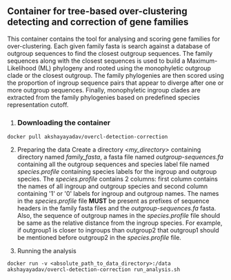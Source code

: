 ## Container for tree-based over-clustering detecting and correction of gene families

This container contains the tool for analysing and scoring gene families for over-clustering. Each given family fasta is search against a database of outgroup sequences to find the closest outgroup sequences. The family sequences along with the closest sequences is used to build a Maximum-Likelihood (ML) phylogeny and rooted using the monophyletic outgroup clade or the closest outgroup. The family phylogenies are then scored using the proportion of ingroup sequence pairs that appear to diverge after one or more outgroup sequences. Finally, monophyletic ingroup clades are extracted from the family phylogenies based on predefined species representation cutoff.

 1. ### Downloading the container
  ```
  docker pull akshayayadav/overcl-detection-correction 
  ```

 2. Preparing the data
  Create a directory *<my\_directory>* containing directory named *family_fasta*, a fasta file named *outgroup-sequences.fa* containing all the outgroup sequences and species label file named *species.profile* containing species labels for the ingroup and outgroup species. The *species.profile* contains 2 columns: first column contains the names of all ingroup and outgroup species and second column containing '1' or '0' labels for ingroup and outgroup names. The names in the *species.profile* file **MUST** be present as prefixes of sequence headers in the family fasta files and the *outgroup-sequences.fa* fasta. Also, the sequence of outgroup names in the *species.profile* file should be same as the relative distance from the ingroup species. For example, if outgroup1 is closer to ingroups than outgroup2 that outgroup1 should be mentioned before outgroup2 in the *species.profile* file.

 3. Running the analysis
  ```
  docker run -v <absolute_path_to_data_directory>:/data akshayayadav/overcl-detection-correction run_analysis.sh
  ``` 
